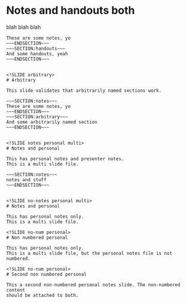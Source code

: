 <!SLIDE notes handouts>
# Notes and handouts both

blah blah blah

~~~SECTION:notes~~~
These are some notes, yo
~~~ENDSECTION~~~
~~~SECTION:handouts~~~
And some handouts, yeah
~~~ENDSECTION~~~


<!SLIDE arbitrary>
# Arbitrary

This slide validates that arbitrarily named sections work.

~~~SECTION:notes~~~
These are some notes, yo
~~~ENDSECTION~~~
~~~SECTION:arbitrary~~~
And some arbitrarily named section
~~~ENDSECTION~~~


<!SLIDE notes personal multi>
# Notes and personal

This has personal notes and presenter notes.
This is a multi slide file.

~~~SECTION:notes~~~
notes and stuff
~~~ENDSECTION~~~


<!SLIDE no-notes personal multi>
# Notes and personal

This has personal notes only.
This is a multi slide file.

<!SLIDE no-num personal>
# Non numbered personal

This has personal notes only.
This is a multi slide file, but the personal notes file is not numbered.

<!SLIDE no-num personal>
# Second non numbered personal

This a second non-numbered personal notes slide. The non-numbered content
should be attached to both.
